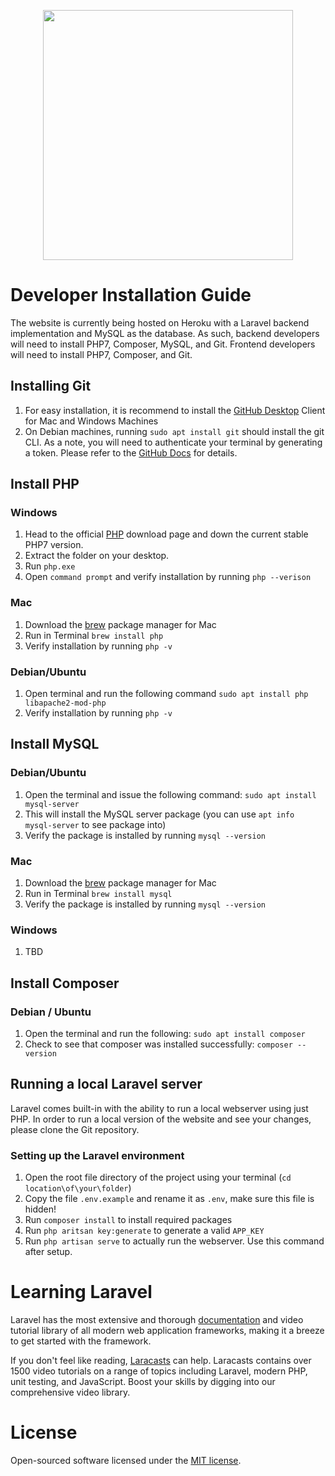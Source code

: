 <p align="center"><a href="https://laravel.com" target="_blank"><img src="http://scer.rpi.edu/sites/default/files/logo-with-tag.jpg" width="400"></a></p>

# Developer Installation Guide
The website is currently being hosted on Heroku with a Laravel backend implementation and MySQL as the database. As such, backend developers will need to install PHP7, Composer, MySQL, and Git. Frontend developers will need to install PHP7, Composer, and Git.

## Installing Git
1. For easy installation, it is recommend to install the [GitHub Desktop](https://desktop.github.com/) Client for Mac and Windows Machines
2. On Debian machines, running `sudo apt install git` should install the git CLI. As a note, you will need to authenticate your terminal by generating a token. Please refer to the [GitHub Docs](https://docs.github.com/en/github/authenticating-to-github/keeping-your-account-and-data-secure/creating-a-personal-access-token) for details.

## Install PHP

### Windows
1. Head to the official [PHP](https://www.php.net/downloads.php) download page and down the current stable PHP7 version.
2. Extract the folder on your desktop.
3. Run `php.exe`
4. Open `command prompt` and verify installation by running `php --verison`

### Mac
1. Download the [brew](https://docs.brew.sh/Installation) package manager for Mac
2. Run in Terminal `brew install php`
2. Verify installation by running `php -v`

### Debian/Ubuntu
1. Open terminal and run the following command `sudo apt install php libapache2-mod-php`
2. Verify installation by running `php -v`

## Install MySQL

### Debian/Ubuntu
1. Open the terminal and issue the following command: `sudo apt install mysql-server`
2. This will install the MySQL server package (you can use `apt info mysql-server` to see package into)
3. Verify the package is installed by running `mysql --version`

### Mac
1. Download the [brew](https://docs.brew.sh/Installation) package manager for Mac
2. Run in Terminal `brew install mysql`
2. Verify the package is installed by running `mysql --version`

### Windows
1. TBD

## Install Composer

### Debian / Ubuntu
1. Open the terminal and run the following: `sudo apt install composer`
2. Check to see that composer was installed successfully: `composer --version`

## Running a local Laravel server
Laravel comes built-in with the ability to run a local webserver using just PHP. In order to run a local version of the website and see your changes, please clone the Git repository. 


### Setting up the Laravel environment
1. Open the root file directory of the project using your terminal (`cd location\of\your\folder`)
2. Copy the file `.env.example` and rename it as `.env`, make sure this file is hidden!
3. Run `composer install` to install required packages
4. Run `php aritsan key:generate` to generate a valid `APP_KEY`
5. Run `php artisan serve` to actually run the webserver. Use this command after setup.

# Learning Laravel

Laravel has the most extensive and thorough [documentation](https://laravel.com/docs) and video tutorial library of all modern web application frameworks, making it a breeze to get started with the framework.

If you don't feel like reading, [Laracasts](https://laracasts.com) can help. Laracasts contains over 1500 video tutorials on a range of topics including Laravel, modern PHP, unit testing, and JavaScript. Boost your skills by digging into our comprehensive video library.

# License

Open-sourced software licensed under the [MIT license](https://opensource.org/licenses/MIT).
